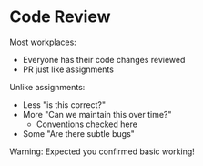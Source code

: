 # Code Review

Most workplaces: 
- Everyone has their code changes reviewed
- PR just like assignments

Unlike assignments:
- Less "is this correct?"
- More "Can we maintain this over time?"
    - Conventions checked here
- Some "Are there subtle bugs"

Warning: Expected you confirmed basic working!
